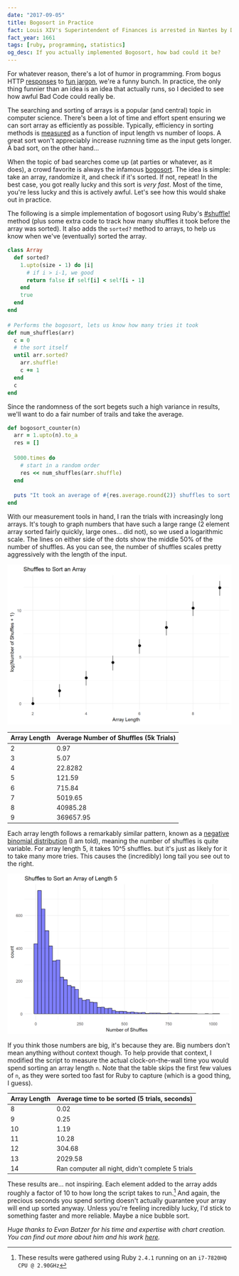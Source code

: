 ```yaml
---
date: "2017-09-05"
title: Bogosort in Practice
fact: Louis XIV's Superintendent of Finances is arrested in Nantes by D'Artagnan, captain of the king's musketeers.
fact_year: 1661
tags: [ruby, programming, statistics]
og_desc: If you actually implemented Bogosort, how bad could it be?
---
```


For whatever reason, there's a lot of humor in programming. From bogus HTTP [responses](https://en.wikipedia.org/wiki/Hyper_Text_Coffee_Pot_Control_Protocol) to [fun jargon](https://blog.codinghorror.com/new-programming-jargon/), we're a funny bunch. In practice, the only thing funnier than an idea is an idea that actually runs, so I decided to see how awful Bad Code could really be.

The searching and sorting of arrays is a popular (and central) topic in computer science. There's been a lot of time and effort spent ensuring we can sort array as efficiently as possible. Typically, efficiency in sorting methods is [measured](https://en.wikipedia.org/wiki/Big_O_notation) as a function of input length vs number of loops. A great sort won't appreciably increase ruznning time as the input gets longer. A bad sort, on the other hand...

When the topic of bad searches come up (at parties or whatever, as it does), a crowd favorite is always the infamous [bogosort](https://en.wikipedia.org/wiki/Bogosort). The idea is simple: take an array, randomize it, and check if it's sorted. If not, repeat! In the best case, you got really lucky and this sort is _very fast_. Most of the time, you're less lucky and this is actively awful. Let's see how this would shake out in practice.

The following is a simple implementation of bogosort using Ruby's [#shuffle!](https://ruby-doc.org/core-2.4.0/Array.html#method-i-shuffle-21) method (plus some extra code to track how many shuffles it took before the array was sorted). It also adds the `sorted?` method to arrays, to help us know when we've (eventually) sorted the array.

```ruby
class Array
  def sorted?
    1.upto(size - 1) do |i|
      # if i > i-1, we good
      return false if self[i] < self[i - 1]
    end
    true
  end
end

# Performs the bogosort, lets us know how many tries it took
def num_shuffles(arr)
  c = 0
  # the sort itself
  until arr.sorted?
    arr.shuffle!
    c += 1
  end
  c
end
```

Since the randomness of the sort begets such a high variance in results, we'll want to do a fair number of trails and take the average.

```ruby
def bogosort_counter(n)
  arr = 1.upto(n).to_a
  res = []

  5000.times do
    # start in a random order
    res << num_shuffles(arr.shuffle)
  end

  puts "It took an average of #{res.average.round(2)} shuffles to sort an array of length #{n}"
end
```

With our measurement tools in hand, I ran the trials with increasingly long arrays. It's tough to graph numbers that have such a large range (2 element array sorted fairly quickly, large ones... did not), so we used a logarithmic scale. The lines on either side of the dots show the middle 50% of the number of shuffles. As you can see, the number of shuffles scales pretty aggressively with the length of the input.

![](./images/chart-1.png)

| Array Length | Average Number of Shuffles (5k Trials) |
| ------------ | -------------------------------------- |
| 2            | 0.97                                   |
| 3            | 5.07                                   |
| 4            | 22.8282                                |
| 5            | 121.59                                 |
| 6            | 715.84                                 |
| 7            | 5019.65                                |
| 8            | 40985.28                               |
| 9            | 369657.95                              |

Each array length follows a remarkably similar pattern, known as a [negative binomial distribution](https://en.wikipedia.org/wiki/Negative_binomial_distribution) (I am told), meaning the number of shuffles is quite variable. For array length 5, it takes 10^5 shuffles. but it's just as likely for it to take many more tries. This causes the (incredibly) long tail you see out to the right.

![](./images/chart-2.png)

If you think those numbers are big, it's because they are. Big numbers don't mean anything without context though. To help provide that context, I modified the script to measure the actual clock-on-the-wall time you would spend sorting an array length `n`. Note that the table skips the first few values of `n`, as they were sorted too fast for Ruby to capture (which is a good thing, I guess).

| Array Length | Average time to be sorted (5 trials, seconds)    |
| ------------ | ------------------------------------------------ |
| 8            | 0.02                                             |
| 9            | 0.25                                             |
| 10           | 1.19                                             |
| 11           | 10.28                                            |
| 12           | 304.68                                           |
| 13           | 2029.58                                          |
| 14           | Ran computer all night, didn't complete 5 trials |

These results are... not inspiring. Each element added to the array adds roughly a factor of 10 to how long the script takes to run.[^1] And again, the precious seconds you spend sorting doesn't actually guarantee your array will end up sorted anyway. Unless you're feeling incredibly lucky, I'd stick to something faster and more reliable. Maybe a nice bubble sort.

_Huge thanks to Evan Batzer for his time and expertise with chart creation. You can find out more about him and his work [here](https://www.evanbatzer.com/)._

[^1]: These results were gathered using Ruby `2.4.1` running on an `i7-7820HQ CPU @ 2.90GHz`
